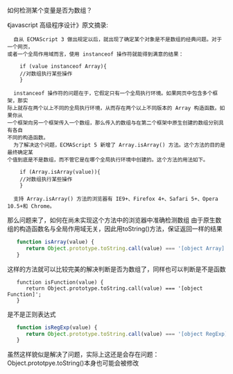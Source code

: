 如何检测某个变量是否为数组？

《javascript 高级程序设计》原文摘录:

```text
  自从 ECMAScript 3 做出规定以后，就出现了确定某个对象是不是数组的经典问题。对于一个网页，
或者一个全局作用域而言，使用 instanceof 操作符就能得到满意的结果：

    if (value instanceof Array){
    //对数组执行某些操作
    }

  instanceof 操作符的问题在于，它假定只有一个全局执行环境。如果网页中包含多个框架，那实
际上就存在两个以上不同的全局执行环境，从而存在两个以上不同版本的 Array 构造函数。如果你从
一个框架向另一个框架传入一个数组，那么传入的数组与在第二个框架中原生创建的数组分别具有各自
不同的构造函数。
  为了解决这个问题，ECMAScript 5 新增了 Array.isArray() 方法。这个方法的目的是最终确定某
个值到底是不是数组，而不管它是在哪个全局执行环境中创建的。这个方法的用法如下。

    if (Array.isArray(value)){
    //对数组执行某些操作
    }

  支持 Array.isArray() 方法的浏览器有 IE9+、Firefox 4+、Safari 5+、Opera 10.5+和 Chrome。
```

  那么问题来了，如何在尚未实现这个方法中的浏览器中准确检测数组
由于原生数组的构造函数名与全局作用域无关，因此用toString()方法，保证返回一样的结果

```javascript
   function isArray(value) {
      return Object.prototype.toString.call(value) === '[object Array]';
   }
```

这样的方法就可以比较完美的解决判断是否为数组了，同样也可以判断是不是函数

```
   function isFunction(value) {
      return Object.prototype.toString.call(value) === '[object Function]';
   }
```
是不是正则表达式

```javascript
   function isRegExp(value) {
      return Object.prototype.toString.call(value) === '[object RegExp]';
   }
```

虽然这样貌似是解决了问题，实际上这还是会存在问题：Object.prototpye.toString()本身也可能会被修改


